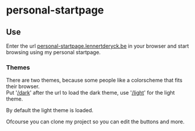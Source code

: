 # personal-startpage
## Use
Enter the url <a href="https://personal-startpage.lennertderyck.be" target="_blank" rel="noopener">personal-startpage.lennertderyck.be</a> in your browser and start browsing using my personal startpage.

### Themes
There are two themes, because some people like a colorscheme that fits their browser.
<br>Put '<a href="https://personal-startpage.lennertderyck.be/dark" target="_blank" rel="noopener">/dark</a>' after the url to load the dark theme, use '<a href="https://personal-startpage.lennertderyck.be/light" target="_blank" rel="noopener">/light</a>' for the light theme.

By default the light theme is loaded.

Ofcourse you can clone my project so you can edit the buttons and more.
